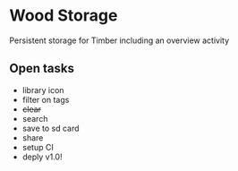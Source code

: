 # Wood Storage

Persistent storage for Timber including an overview activity

## Open tasks
* library icon
* filter on tags
* ~~clear~~
* search
* save to sd card
* share
* setup CI
* deply v1.0!

